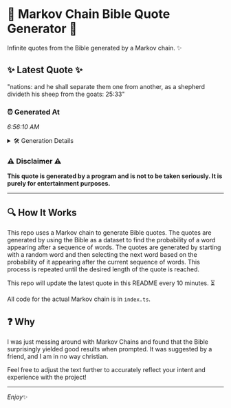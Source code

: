 # 📖 Markov Chain Bible Quote Generator 📖

Infinite quotes from the Bible generated by a Markov chain. ✨

## ✨ Latest Quote ✨
"nations: and he shall separate them one from another, as a shepherd divideth his sheep from the goats: 25:33"

### ⏰ Generated At
*6:56:10 AM*

<details>
    <summary>🛠️ Generation Details</summary>
    <p>
        <strong>🌱 Seed:</strong> nations:<br>
        <strong>🔄 Iterations:</strong> 18<br>
        <strong>📜 Context History:</strong><br>[ nations: ]: and<br>[ nations:, and ]: he<br>[ nations:, and, he ]: shall<br>[ nations:, and, he, shall ]: separate<br>[ nations:, and, he, shall, separate ]: them<br>[ nations:, and, he, shall, separate, them ]: one<br>[ and, he, shall, separate, them, one ]: from<br>[ he, shall, separate, them, one, from ]: another,<br>[ shall, separate, them, one, from, another, ]: as<br>[ separate, them, one, from, another,, as ]: a<br>[ them, one, from, another,, as, a ]: shepherd<br>[ one, from, another,, as, a, shepherd ]: divideth<br>[ from, another,, as, a, shepherd, divideth ]: his<br>[ another,, as, a, shepherd, divideth, his ]: sheep<br>[ as, a, shepherd, divideth, his, sheep ]: from<br>[ a, shepherd, divideth, his, sheep, from ]: the<br>[ shepherd, divideth, his, sheep, from, the ]: goats:<br>[ divideth, his, sheep, from, the, goats: ]: 25:33<br>
    </p>
</details>

### ⚠️ Disclaimer ⚠️
**This quote is generated by a program and is not to be taken seriously. It is purely for entertainment purposes.**

---

## 🔍 How It Works

This repo uses a Markov chain to generate Bible quotes. The quotes are generated by using the Bible as a dataset to find the probability of a word appearing after a sequence of words. The quotes are generated by starting with a random word and then selecting the next word based on the probability of it appearing after the current sequence of words. This process is repeated until the desired length of the quote is reached.

This repo will update the latest quote in this README every 10 minutes. ⏳

All code for the actual Markov chain is in `index.ts`.

## ❓ Why

I was just messing around with Markov Chains and found that the Bible surprisingly yielded good results when prompted. 
It was suggested by a friend, and I am in no way christian.

Feel free to adjust the text further to accurately reflect your intent and experience with the project!

---

*Enjoy*✨
